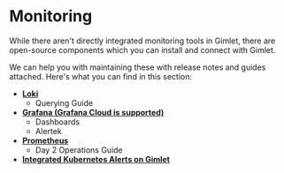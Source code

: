 # Monitoring

While there aren't directly integrated monitoring tools in Gimlet, there are open-source components which you can install and connect with Gimlet.

We can help you with maintaining these with release notes and guides attached. Here's what you can find in this section:

- **[Loki]()**
	- Querying Guide
- **[Grafana (Grafana Cloud is supported)]()**
	- Dashboards
	- Alertek
- **[Prometheus]()**
	- Day 2 Operations Guide
- **[Integrated Kubernetes Alerts on Gimlet]()**
